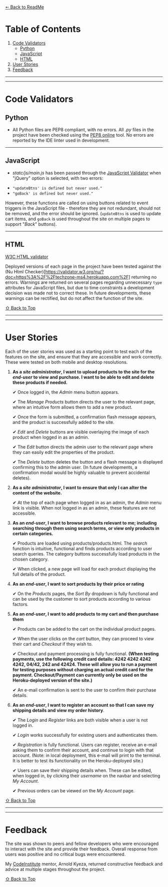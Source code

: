 [ 🠔 Back to ReadMe ](https://github.com/RoryBr1/Milestone-4#testing)

# Table of Contents 
1. [Code Validators](#code-validators)
    - [Python](#python)
    - [JavaScript](#javascript)
    - [HTML](#html)
2. [User Stories](#user-stories)
3. [Feedback](#feedback)

<hr>
<hr>

# Code Validators
## Python
* All Python files are PEP8 compliant, with no errors. All *.py* files in the project have been checked using the [PEP8 online](http://pep8online.com/) tool. No errors are reported by the IDE linter used in development.

<hr>

## JavaScript
* *statc/js/main.js* has been passed through the [JavaScript Validator](https://beautifytools.com/javascript-validator.php) when "jQuery" option is selected, with two errors:

 - ```"updateBtns' is defined but never used."```   
 - ```"goBack' is defined but never used."```

However, these functions are called on using buttons related to event triggers in the JavaScript file - therefore they are not redundant, should not be removed, and the error should be ignored.
(```updateBtns``` is used to update cart items, and ```goBack``` is used throughout the site on multiple pages to support "*Back*" buttons).

<hr>

## HTML
[W3C HTML validator](https://validator.w3.org/nu/)

Deployed versions of each page in the project have been tested against the (Nu Html Checker)[https://validator.w3.org/nu/?doc=https%3A%2F%2Ftechzone-ms4.herokuapp.com%2F] returning no errors. 
Warnings are returned on several pages regarding unnecessary ```type``` attributes for JavaScript files, but due to time constraints a development decision was made not to correct these. In future developments, these warnings can be rectified, but do not affect the function of the site.

[⇧ Back to Top](#table-of-contents)

<hr>
<hr>

# User Stories

Each of the user stories was used as a starting point to test each of the features on the site, and ensure that they are accessible and work correctly.
These were tested on both mobile and desktop resolutions.

1. **As a _site administrator_, I want to upload products to the site for the _end-user_ to view and purchase. I want to be able to edit and delete these products if needed.**
    
    ✔  Once logged in, the _Admin_ menu button appears.

    ✔  The _Manage Products_ button directs the user to the relevant page, where an intuitive form allows them to add a new product.

    ✔  Once the form is submitted, a confirmation flash message appears, and the product is successfully added to the site.

    ✔  _Edit_ and _Delete_ buttons are visible overlaying the image of each product when logged in as an admin.

    ✔  The _Edit_ button directs the admin user to the relevant page where they can easily edit the properties of the product.

    ✔  The _Delete_ button deletes the button and a flash message is displayed confirming this to the admin user. (In future developments, a confirmation modal would be highly valuable to prevent accidental deletes).

2. **As a _site administrator_, I want to ensure that only I can alter the content of the website.**

    ✔  At the top of each page when logged in as an admin, the _Admin_ menu link is visible. When not logged in as an admin, these features are not accessible.

3. **As an _end-user_, I want to browse products relevant to me; including searching through them using search terms, or view only products in certain categories.**

    ✔  Products are loaded using products/products.html. The _search_ function is intuitive, functional and finds products according to user search queries. The category buttons successfully load products in the chosen category.

    ✔  When clicked, a new page will load for each product displaying the full details of the product.

4. **As an _end-user_, I want to sort products by their price or rating**

    ✔  On the _Products_ pages, the _Sort By_ dropdown is fully functional and can be used by the customer to sort products according to various factors.

5. **As an _end-user_, I want to add products to my cart and then purchase them**

    ✔ Products can be added to the cart on the individual product pages.

    ✔ When the user clicks on the _cart_ button, they can proceed to view their cart and _Checkout_ if they wish to.

    ✔ Checkout and payment processing is fully functional. **(When testing payments, use the following credit card details: 4242 4242 4242 4242, 04/42, 242 and 42424. These will allow you to run a payment for testing purposes without charging an actual credit card for the payment. Checkout/Payment can currently only be used on the Heroku-deployed version of the site.)**

    ✔ An e-mail confirmation is sent to the user to confirm their purchase details.

6. **As an _end-user_, I want to register an account so that I can save my shipping details and view my order history**.

    ✔ The _Login_ and _Register_ links are both visible when a user is not logged in.

    ✔ _Login_ works successfully for existing users and authenticates them.

    ✔ _Registration_ is fully functional. Users can register, receive an e-mail asking them to confirm their account, and continue to login with that account. (Note: in local deployment, this e-mail will print to the terminal. It is better to test its functionality on the Heroku-deployed site.)

    ✔ Users can save their shipping details when. These can be edited, when logged in, by clicking their _username_ on the navbar and selecting _My Account_.

    ✔ Previous orders can be viewed on the _My Account_ page.

[⇧ Back to Top](#table-of-contents)

<hr>
<hr>

# Feedback 

The site was shown to peers and fellow developers who were encouraged to interact with the site and provide their feedback. Overall response from users was positive and no critical bugs were encountered. 

My [CodeInstitute](http://www.codeinstitute.net/) mentor, Arnold Kyeza, returned constructive feedback and advice at multiple stages throughout the project.

[⇧ Back to Top](#table-of-contents)